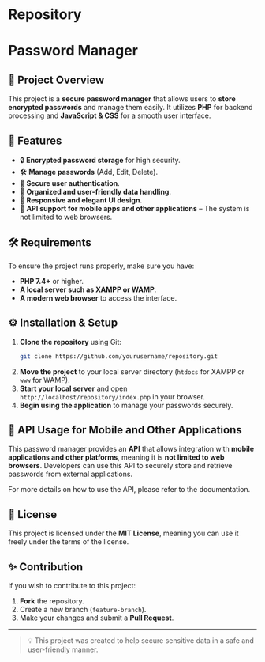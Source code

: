 # Repository

# Password Manager

## 📌 Project Overview
This project is a **secure password manager** that allows users to **store encrypted passwords** and manage them easily. It utilizes **PHP** for backend processing and **JavaScript & CSS** for a smooth user interface.

## 🚀 Features
- 🔒 **Encrypted password storage** for high security.
- 🛠 **Manage passwords** (Add, Edit, Delete).
- 🔑 **Secure user authentication**.
- 📁 **Organized and user-friendly data handling**.
- 🎨 **Responsive and elegant UI design**.
- 📱 **API support for mobile apps and other applications** – The system is not limited to web browsers.

## 🛠️ Requirements
To ensure the project runs properly, make sure you have:
- **PHP 7.4+** or higher.
- **A local server such as XAMPP or WAMP**.
- **A modern web browser** to access the interface.

## ⚙️ Installation & Setup
1. **Clone the repository** using Git:
   ```bash
   git clone https://github.com/yourusername/repository.git
   ```
2. **Move the project** to your local server directory (`htdocs` for XAMPP or `www` for WAMP).
3. **Start your local server** and open `http://localhost/repository/index.php` in your browser.
4. **Begin using the application** to manage your passwords securely.

## 📡 API Usage for Mobile and Other Applications
This password manager provides an **API** that allows integration with **mobile applications and other platforms**, meaning it is **not limited to web browsers**. Developers can use this API to securely store and retrieve passwords from external applications.


For more details on how to use the API, please refer to the documentation.

## 📄 License
This project is licensed under the **MIT License**, meaning you can use it freely under the terms of the license.

## ✨ Contribution
If you wish to contribute to this project:
1. **Fork** the repository.
2. Create a new branch (`feature-branch`).
3. Make your changes and submit a **Pull Request**.

---
> 💡 This project was created to help secure sensitive data in a safe and user-friendly manner.
